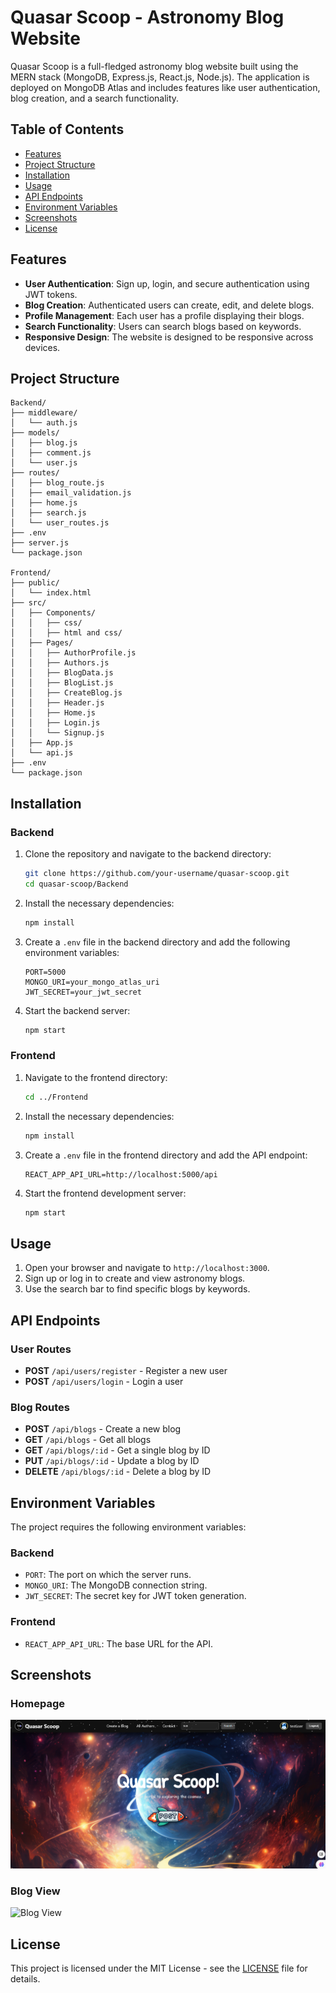 # Quasar Scoop - Astronomy Blog Website

Quasar Scoop is a full-fledged astronomy blog website built using the MERN stack (MongoDB, Express.js, React.js, Node.js). The application is deployed on MongoDB Atlas and includes features like user authentication, blog creation, and a search functionality.

## Table of Contents

- [Features](#features)
- [Project Structure](#project-structure)
- [Installation](#installation)
- [Usage](#usage)
- [API Endpoints](#api-endpoints)
- [Environment Variables](#environment-variables)
- [Screenshots](#screenshots)
- [License](#license)

## Features

- **User Authentication**: Sign up, login, and secure authentication using JWT tokens.
- **Blog Creation**: Authenticated users can create, edit, and delete blogs.
- **Profile Management**: Each user has a profile displaying their blogs.
- **Search Functionality**: Users can search blogs based on keywords.
- **Responsive Design**: The website is designed to be responsive across devices.

## Project Structure

```
Backend/
├── middleware/
│   └── auth.js
├── models/
│   ├── blog.js
│   ├── comment.js
│   └── user.js
├── routes/
│   ├── blog_route.js
│   ├── email_validation.js
│   ├── home.js
│   ├── search.js
│   └── user_routes.js
├── .env
├── server.js
└── package.json

Frontend/
├── public/
│   └── index.html
├── src/
│   ├── Components/
│   │   ├── css/
│   │   ├── html and css/
│   ├── Pages/
│   │   ├── AuthorProfile.js
│   │   ├── Authors.js
│   │   ├── BlogData.js
│   │   ├── BlogList.js
│   │   ├── CreateBlog.js
│   │   ├── Header.js
│   │   ├── Home.js
│   │   ├── Login.js
│   │   └── Signup.js
│   ├── App.js
│   └── api.js
├── .env
└── package.json
```

## Installation

### Backend

1. Clone the repository and navigate to the backend directory:
   ```bash
   git clone https://github.com/your-username/quasar-scoop.git
   cd quasar-scoop/Backend
   ```

2. Install the necessary dependencies:
   ```bash
   npm install
   ```

3. Create a `.env` file in the backend directory and add the following environment variables:
   ```plaintext
   PORT=5000
   MONGO_URI=your_mongo_atlas_uri
   JWT_SECRET=your_jwt_secret
   ```

4. Start the backend server:
   ```bash
   npm start
   ```

### Frontend

1. Navigate to the frontend directory:
   ```bash
   cd ../Frontend
   ```

2. Install the necessary dependencies:
   ```bash
   npm install
   ```

3. Create a `.env` file in the frontend directory and add the API endpoint:
   ```plaintext
   REACT_APP_API_URL=http://localhost:5000/api
   ```

4. Start the frontend development server:
   ```bash
   npm start
   ```

## Usage

1. Open your browser and navigate to `http://localhost:3000`.
2. Sign up or log in to create and view astronomy blogs.
3. Use the search bar to find specific blogs by keywords.

## API Endpoints

### User Routes
- **POST** `/api/users/register` - Register a new user
- **POST** `/api/users/login` - Login a user

### Blog Routes
- **POST** `/api/blogs` - Create a new blog
- **GET** `/api/blogs` - Get all blogs
- **GET** `/api/blogs/:id` - Get a single blog by ID
- **PUT** `/api/blogs/:id` - Update a blog by ID
- **DELETE** `/api/blogs/:id` - Delete a blog by ID

## Environment Variables

The project requires the following environment variables:

### Backend
- `PORT`: The port on which the server runs.
- `MONGO_URI`: The MongoDB connection string.
- `JWT_SECRET`: The secret key for JWT token generation.

### Frontend
- `REACT_APP_API_URL`: The base URL for the API.

## Screenshots

### Homepage
![Homepage](./screenshots/home.png)

### Blog View
![Blog View](./screenshots/blog.png)

## License

This project is licensed under the MIT License - see the [LICENSE](LICENSE) file for details.
